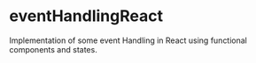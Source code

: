 # eventHandlingReact

Implementation of some event Handling in React using functional components and states.
